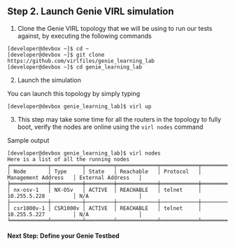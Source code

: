 ## Step 2. Launch Genie VIRL simulation


1. Clone the Genie VIRL topology that we will be using to run our tests against, by executing the following commands

```
[developer@devbox ~]$ cd ~
[developer@devbox ~]$ git clone https://github.com/virlfiles/genie_learning_lab
[developer@devbox ~]$ cd genie_learning_lab
```

2. Launch the simulation

You can launch this topology by simply typing

```
[developer@devbox genie_learning_lab]$ virl up
```

3. This step may take some time for all the routers in the topology to fully boot, verify the nodes are online using the `virl nodes` command

Sample output

```
[developer@devbox genie_learning_lab]$ virl nodes
Here is a list of all the running nodes
╒════════════╤══════════╤═════════╤═════════════╤════════════╤══════════════════════╤════════════════════╕
│ Node       │ Type     │ State   │ Reachable   │ Protocol   │ Management Address   │ External Address   │
╞════════════╪══════════╪═════════╪═════════════╪════════════╪══════════════════════╪════════════════════╡
│ nx-osv-1   │ NX-OSv   │ ACTIVE  │ REACHABLE   │ telnet     │ 10.255.5.228         │ N/A                │
├────────────┼──────────┼─────────┼─────────────┼────────────┼──────────────────────┼────────────────────┤
│ csr1000v-1 │ CSR1000v │ ACTIVE  │ REACHABLE   │ telnet     │ 10.255.5.227         │ N/A                │
╘════════════╧══════════╧═════════╧═════════════╧════════════╧══════════════════════╧════════════════════╛
```


#### Next Step: Define your Genie Testbed
